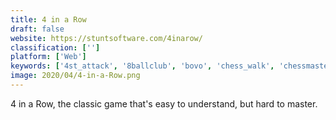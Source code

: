 ```yaml
---
title: 4 in a Row
draft: false 
website: https://stuntsoftware.com/4inarow/
classification: ['']
platform: ['Web']
keywords: ['4st_attack', '8ballclub', 'bovo', 'chess_walk', 'chessmaster', 'gomoku_-_online_game_hall', 'jin', 'lichess', 'master_of_gomoku', 'project_invincible', 'pure_chess', 'skillgamesboard', 'tick5', 'xboard', 'c4']
image: 2020/04/4-in-a-Row.png
---
```

4 in a Row, the classic game that's easy to understand, but hard to master.